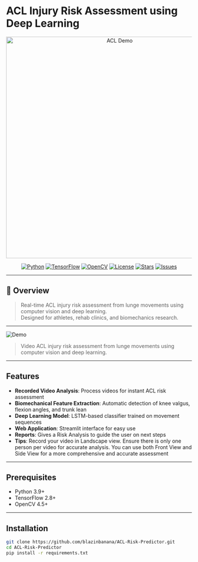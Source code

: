 # ACL Injury Risk Assessment using Deep Learning

<p align="center">
  <img src="docs/assets/demo.gif" alt="ACL Demo" width="600"/>
</p>

<p align="center">
  <a href="https://www.python.org/downloads/"><img src="https://img.shields.io/badge/python-3.9+-blue?style=for-the-badge" alt="Python"/></a>
  <a href="https://www.tensorflow.org/"><img src="https://img.shields.io/badge/TensorFlow-2.8+-FF6F00?style=for-the-badge" alt="TensorFlow"/></a>
  <a href="https://opencv.org/"><img src="https://img.shields.io/badge/OpenCV-4.5+-green?style=for-the-badge" alt="OpenCV"/></a>
  <a href="https://opensource.org/licenses/MIT"><img src="https://img.shields.io/badge/License-MIT-yellow?style=for-the-badge" alt="License"/></a>
  <a href="https://github.com/yourusername/ACL-Risk-Assessment/stargazers"><img src="https://img.shields.io/github/stars/yourusername/ACL-Risk-Assessment?style=for-the-badge" alt="Stars"/></a>
  <a href="https://github.com/yourusername/ACL-Risk-Assessment/issues"><img src="https://img.shields.io/github/issues/yourusername/ACL-Risk-Assessment?style=for-the-badge" alt="Issues"/></a>
</p>

---

## 🚀 Overview

> Real-time ACL injury risk assessment from lunge movements using computer vision and deep learning.  
> Designed for athletes, rehab clinics, and biomechanics research.
---

![Demo](assets/demo.gif)

> Video ACL injury risk assessment from lunge movements using computer vision and deep learning.

---

## Features

- **Recorded Video Analysis**: Process videos for instant ACL risk assessment  
- **Biomechanical Feature Extraction**: Automatic detection of knee valgus, flexion angles, and trunk lean  
- **Deep Learning Model**: LSTM-based classifier trained on movement sequences  
- **Web Application**: Streamlit interface for easy use  
- **Reports**: Gives a Risk Analysis to guide the user on next steps
- **Tips**: Record your video in Landscape view. Ensure there is only one person per video for accurate analysis. You can use both Front View and Side View for a more comprehensive and accurate assessment

---

## Prerequisites

- Python 3.9+  
- TensorFlow 2.8+  
- OpenCV 4.5+  

---

## Installation

```bash
git clone https://github.com/blazinbanana/ACL-Risk-Predictor.git
cd ACL-Risk-Predictor
pip install -r requirements.txt
